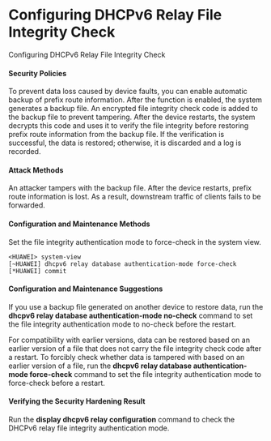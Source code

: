 Configuring DHCPv6 Relay File Integrity Check
=============================================

Configuring DHCPv6 Relay File Integrity Check

#### Security Policies

To prevent data loss caused by device faults, you can enable automatic backup of prefix route information. After the function is enabled, the system generates a backup file. An encrypted file integrity check code is added to the backup file to prevent tampering. After the device restarts, the system decrypts this code and uses it to verify the file integrity before restoring prefix route information from the backup file. If the verification is successful, the data is restored; otherwise, it is discarded and a log is recorded.


#### Attack Methods

An attacker tampers with the backup file. After the device restarts, prefix route information is lost. As a result, downstream traffic of clients fails to be forwarded.


#### Configuration and Maintenance Methods

Set the file integrity authentication mode to force-check in the system view.

```
<HUAWEI> system-view
[~HUAWEI] dhcpv6 relay database authentication-mode force-check
[*HUAWEI] commit
```

#### Configuration and Maintenance Suggestions

If you use a backup file generated on another device to restore data, run the **dhcpv6 relay database authentication-mode no-check** command to set the file integrity authentication mode to no-check before the restart.

For compatibility with earlier versions, data can be restored based on an earlier version of a file that does not carry the file integrity check code after a restart. To forcibly check whether data is tampered with based on an earlier version of a file, run the **dhcpv6 relay database authentication-mode force-check** command to set the file integrity authentication mode to force-check before a restart.


#### Verifying the Security Hardening Result

Run the **display dhcpv6 relay configuration** command to check the DHCPv6 relay file integrity authentication mode.